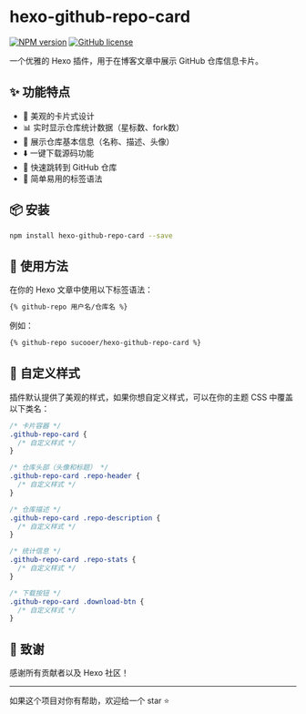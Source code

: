 # hexo-github-repo-card

[![NPM version](https://badge.fury.io/js/hexo-github-repo-card.svg)](https://www.npmjs.com/package/hexo-github-repo-card)
[![GitHub license](https://img.shields.io/github/license/sucooer/hexo-github-repo-card)](https://github.com/sucooer/hexo-github-repo-card/blob/main/LICENSE)

一个优雅的 Hexo 插件，用于在博客文章中展示 GitHub 仓库信息卡片。

## ✨ 功能特点

- 🎨 美观的卡片式设计
- 📊 实时显示仓库统计数据（星标数、fork数）
- 📝 展示仓库基本信息（名称、描述、头像）
- ⬇️ 一键下载源码功能
- 🔗 快速跳转到 GitHub 仓库
- 🎯 简单易用的标签语法

## 📦 安装
```bash
npm install hexo-github-repo-card --save
```

## 🚀 使用方法

在你的 Hexo 文章中使用以下标签语法：

```markdown
{% github-repo 用户名/仓库名 %}
```

例如：

```markdown
{% github-repo sucooer/hexo-github-repo-card %}
```

## 🎨 自定义样式

插件默认提供了美观的样式，如果你想自定义样式，可以在你的主题 CSS 中覆盖以下类名：

```css
/* 卡片容器 */
.github-repo-card {
  /* 自定义样式 */
}

/* 仓库头部（头像和标题） */
.github-repo-card .repo-header {
  /* 自定义样式 */
}

/* 仓库描述 */
.github-repo-card .repo-description {
  /* 自定义样式 */
}

/* 统计信息 */
.github-repo-card .repo-stats {
  /* 自定义样式 */
}

/* 下载按钮 */
.github-repo-card .download-btn {
  /* 自定义样式 */
}
```

## 🌟 致谢

感谢所有贡献者以及 Hexo 社区！

---

如果这个项目对你有帮助，欢迎给一个 star ⭐️
